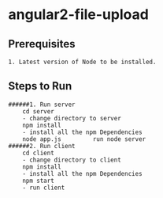# angular2-file-upload

## Prerequisites

    1. Latest version of Node to be installed.
	
## Steps to Run
	######1. Run server
		cd server			
		- change directory to server
		npm install         
		- install all the npm Dependencies
		node app.js        	run node server
	######2. Run client
		cd client			
		- change directory to client
		npm install         
		- install all the npm Dependencies
		npm start        	
		- run client
    